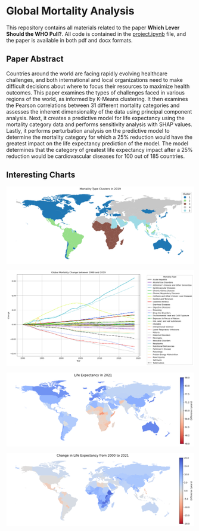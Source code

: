 # Global Mortality Analysis

This repository contains all materials related to the paper **Which Lever Should the WHO Pull?**. All code is contained in the [project.ipynb](project.ipynb) file, and the paper is available in both pdf and docx formats.

## Paper Abstract

Countries around the world are facing rapidly evolving healthcare challenges, and both international and local organizations need to make difficult decisions about where to focus their resources to maximize health outcomes. This paper examines the types of challenges faced in various regions of the world, as informed by K-Means clustering. It then examines the Pearson correlations between 31 different mortality categories and assesses the inherent dimensionality of the data using principal component analysis. Next, it creates a predictive model for life expectancy using the mortality category data and performs sensitivity analysis with SHAP values. Lastly, it performs perturbation analysis on the predictive model to determine the mortality category for which a 25% reduction would have the greatest impact on the life expectancy prediction of the model. The model determines that the category of greatest life expectancy impact after a 25% reduction would be cardiovascular diseases for 100 out of 185 countries.

## Interesting Charts

![Global Mortality Type Clusters](img/clusters.png)

![Global Life Expectancy Trends over Time](img/trend_over_time.png)

![Life Expectancy by Country](img/life_exp.png)

![Life Expectancy Change by Country](img/life_exp_chg.png)

